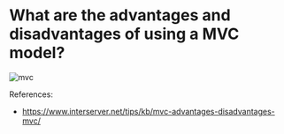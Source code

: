 # What are the advantages and disadvantages of using a MVC model?
![mvc](https://www.google.com/url?sa=i&rct=j&q=&esrc=s&source=imgres&cd=&cad=rja&uact=8&ved=0ahUKEwif0bWmhIvSAhWMYCYKHSqmClIQjRwIBw&url=https%3A%2F%2Fen.wikipedia.org%2Fwiki%2FModel%25E2%2580%2593view%25E2%2580%2593controller&psig=AFQjCNF_KJlpesMoT42dlI6Fu0SVbOk7PA&ust=1487005231262333)


References:

- https://www.interserver.net/tips/kb/mvc-advantages-disadvantages-mvc/
